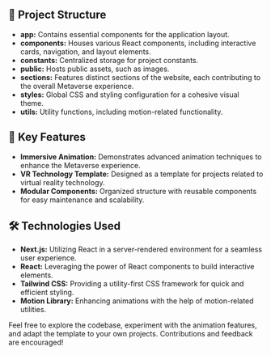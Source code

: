 
## 📁 Project Structure

- **app:** Contains essential components for the application layout.
- **components:** Houses various React components, including interactive cards, navigation, and layout elements.
- **constants:** Centralized storage for project constants.
- **public:** Hosts public assets, such as images.
- **sections:** Features distinct sections of the website, each contributing to the overall Metaverse experience.
- **styles:** Global CSS and styling configuration for a cohesive visual theme.
- **utils:** Utility functions, including motion-related functionality.

## 🌟 Key Features

- **Immersive Animation:** Demonstrates advanced animation techniques to enhance the Metaverse experience.
- **VR Technology Template:** Designed as a template for projects related to virtual reality technology.
- **Modular Components:** Organized structure with reusable components for easy maintenance and scalability.

## 🛠️ Technologies Used

- **Next.js:** Utilizing React in a server-rendered environment for a seamless user experience.
- **React:** Leveraging the power of React components to build interactive elements.
- **Tailwind CSS:** Providing a utility-first CSS framework for quick and efficient styling.
- **Motion Library:** Enhancing animations with the help of motion-related utilities.

Feel free to explore the codebase, experiment with the animation features, and adapt the template to your own projects. Contributions and feedback are encouraged!
